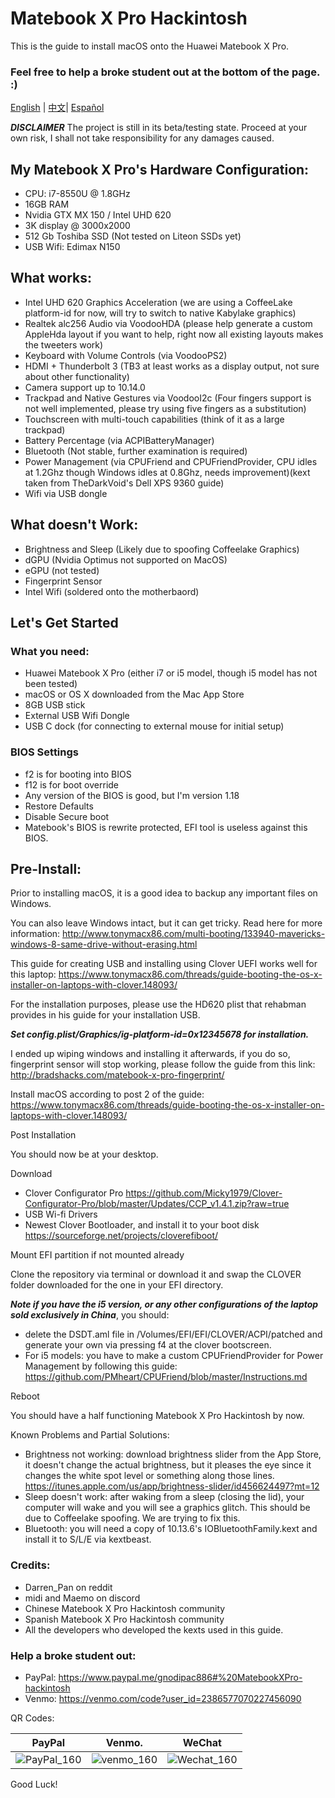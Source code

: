 # Matebook X Pro Hackintosh
This is the guide to install macOS onto the Huawei Matebook X Pro.

### Feel free to help a broke student out at the bottom of the page. :)

[English](README.md) | [中文](README-CN.md)| [Español](README-ESP.md)

***DISCLAIMER***
The project is still in its beta/testing state.
Proceed at your own risk, I shall not take responsibility for any damages caused.

## My Matebook X Pro's Hardware Configuration:
- CPU: i7-8550U @ 1.8GHz
- 16GB RAM
- Nvidia GTX MX 150 / Intel UHD 620
- 3K display @ 3000x2000
- 512 Gb Toshiba SSD (Not tested on Liteon SSDs yet)
- USB Wifi: Edimax N150

## What works:
- Intel UHD 620 Graphics Acceleration (we are using a CoffeeLake platform-id for now, will try to 	switch to native Kabylake graphics)
- Realtek alc256 Audio via VoodooHDA (please help generate a custom AppleHda layout if you want to 	help, right now all existing layouts makes the tweeters work)
- Keyboard with Volume Controls (via VoodooPS2)
- HDMI + Thunderbolt 3 (TB3 at least works as a display output, not sure about other functionality)
- Camera support up to 10.14.0
- Trackpad and Native Gestures via VoodooI2c (Four fingers support is not well implemented, please 	try using five fingers as a substitution)
- Touchscreen with multi-touch capabilities (think of it as a large trackpad)
- Battery Percentage (via ACPIBatteryManager)
- Bluetooth (Not stable, further examination is required)
- Power Management (via CPUFriend and CPUFriendProvider, CPU idles at 1.2Ghz though Windows idles 	at 0.8Ghz, needs improvement)(kext taken from TheDarkVoid's Dell XPS 9360 guide)
- Wifi via USB dongle

## What doesn't Work:
- Brightness and Sleep (Likely due to spoofing Coffeelake Graphics)
- dGPU (Nvidia Optimus not supported on MacOS)
- eGPU (not tested)
- Fingerprint Sensor
- Intel Wifi (soldered onto the motherbaord)

## Let's Get Started

### What you need:
- Huawei Matebook X Pro (either i7 or i5 model, though i5 model has not been tested)
- macOS or OS X downloaded from the Mac App Store
- 8GB USB stick
- External USB Wifi Dongle
- USB C dock (for connecting to external mouse for initial setup)

### BIOS Settings
- f2 is for booting into BIOS
- f12 is for boot override
- Any version of the BIOS is good, but I'm version 1.18
- Restore Defaults
- Disable Secure boot
- Matebook's BIOS is rewrite protected, EFI tool is useless against this BIOS.

## Pre-Install:
Prior to installing macOS, it is a good idea to backup any important files on Windows.

You can also leave Windows intact, but it can get tricky. Read here for more information: 
http://www.tonymacx86.com/multi-booting/133940-mavericks-windows-8-same-drive-without-erasing.html

This guide for creating USB and installing using Clover UEFI works well for this laptop: 
https://www.tonymacx86.com/threads/guide-booting-the-os-x-installer-on-laptops-with-clover.148093/

For the installation purposes, please use the HD620 plist that rehabman provides in his guide for your installation USB.

***Set config.plist/Graphics/ig-platform-id=0x12345678 for installation.***

I ended up wiping windows and installing it afterwards, if you do so, fingerprint sensor will stop working, please follow the guide from this link:
http://bradshacks.com/matebook-x-pro-fingerprint/

Install macOS according to post 2 of the guide:
https://www.tonymacx86.com/threads/guide-booting-the-os-x-installer-on-laptops-with-clover.148093/

Post Installation

You should now be at your desktop.

Download
- Clover Configurator Pro
	https://github.com/Micky1979/Clover-Configurator-Pro/blob/master/Updates/CCP_v1.4.1.zip?raw=true
- USB Wi-fi Drivers
- Newest Clover Bootloader, and install it to your boot disk
	https://sourceforge.net/projects/cloverefiboot/

Mount EFI partition if not mounted already

Clone the repository via terminal or download it and swap the CLOVER folder downloaded for the one in your EFI directory.

***Note if you have the i5 version, or any other configurations of the laptop sold exclusively in China***, you should:
- delete the DSDT.aml file in /Volumes/EFI/EFI/CLOVER/ACPI/patched and generate your own via pressing f4 	at the clover bootscreen.
- For i5 models: you have to make a custom CPUFriendProvider for Power Management by following this 		guide:
	https://github.com/PMheart/CPUFriend/blob/master/Instructions.md

Reboot

You should have a half functioning Matebook X Pro Hackintosh by now. 

Known Problems and Partial Solutions:
- Brightness not working: download brightness slider from the App Store, it doesn't change the actual 		brightness, but it pleases the eye since it changes the white spot level or something along 		those lines.
	https://itunes.apple.com/us/app/brightness-slider/id456624497?mt=12
- Sleep doesn't work: after waking from a sleep (closing the lid), your computer will wake and you will 	see a graphics glitch. This should be due to Coffeelake spoofing. We are trying to fix this. 
- Bluetooth: you will need a copy of 10.13.6's IOBluetoothFamily.kext and install it to S/L/E via 		kextbeast.

### Credits:
- Darren_Pan on reddit
- midi and Maemo on discord
- Chinese Matebook X Pro Hackintosh community
- Spanish Matebook X Pro Hackintosh community
- All the developers who developed the kexts used in this guide.

### Help a broke student out:
- PayPal:
	https://www.paypal.me/gnodipac886#%20MatebookXPro-hackintosh
- Venmo:
	https://venmo.com/code?user_id=2386577070227456090
	
QR Codes:

| PayPal                                                     | Venmo.                                                     | WeChat                                               |
| ---------------------------------------------------------- | ---------------------------------------------------------- | ---------------------------------------------------- |
| ![PayPal_160]( https://github.com/gnodipac886/MatebookXPro-hackintosh/blob/master/Help%20a%20Broke%20Student%20out/paypal.png?raw=true) | ![venmo_160](https://github.com/gnodipac886/MatebookXPro-hackintosh/blob/master/Help%20a%20Broke%20Student%20out/venmo.jpg?raw=true) | ![Wechat_160](https://github.com/gnodipac886/MatebookXPro-hackintosh/blob/master/Help%20a%20Broke%20Student%20out/WeChat.jpg) |

Good Luck!
